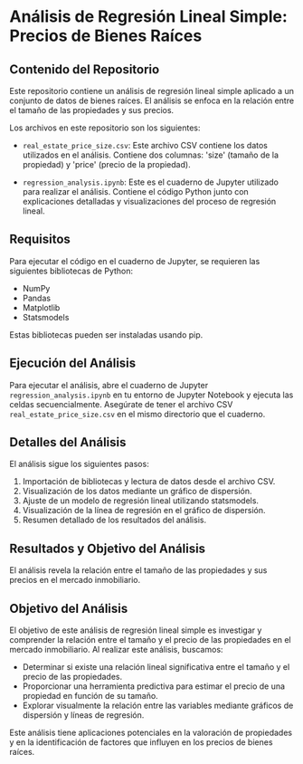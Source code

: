 # Análisis de Regresión Lineal Simple: Precios de Bienes Raíces

## Contenido del Repositorio

Este repositorio contiene un análisis de regresión lineal simple aplicado a un conjunto de datos de bienes raíces. El análisis se enfoca en la relación entre el tamaño de las propiedades y sus precios.

Los archivos en este repositorio son los siguientes:

- `real_estate_price_size.csv`: Este archivo CSV contiene los datos utilizados en el análisis. Contiene dos columnas: 'size' (tamaño de la propiedad) y 'price' (precio de la propiedad).

- `regression_analysis.ipynb`: Este es el cuaderno de Jupyter utilizado para realizar el análisis. Contiene el código Python junto con explicaciones detalladas y visualizaciones del proceso de regresión lineal.

## Requisitos

Para ejecutar el código en el cuaderno de Jupyter, se requieren las siguientes bibliotecas de Python:

- NumPy
- Pandas
- Matplotlib
- Statsmodels

Estas bibliotecas pueden ser instaladas usando pip.


## Ejecución del Análisis

Para ejecutar el análisis, abre el cuaderno de Jupyter `regression_analysis.ipynb` en tu entorno de Jupyter Notebook y ejecuta las celdas secuencialmente. Asegúrate de tener el archivo CSV `real_estate_price_size.csv` en el mismo directorio que el cuaderno.

## Detalles del Análisis

El análisis sigue los siguientes pasos:

1. Importación de bibliotecas y lectura de datos desde el archivo CSV.
2. Visualización de los datos mediante un gráfico de dispersión.
3. Ajuste de un modelo de regresión lineal utilizando statsmodels.
4. Visualización de la línea de regresión en el gráfico de dispersión.
5. Resumen detallado de los resultados del análisis.

## Resultados y Objetivo del Análisis

El análisis revela la relación entre el tamaño de las propiedades y sus precios en el mercado inmobiliario.
## Objetivo del Análisis

El objetivo de este análisis de regresión lineal simple es investigar y comprender la relación entre el tamaño y el precio de las propiedades en el mercado inmobiliario. Al realizar este análisis, buscamos:

- Determinar si existe una relación lineal significativa entre el tamaño y el precio de las propiedades.
- Proporcionar una herramienta predictiva para estimar el precio de una propiedad en función de su tamaño.
- Explorar visualmente la relación entre las variables mediante gráficos de dispersión y líneas de regresión.

Este análisis tiene aplicaciones potenciales en la valoración de propiedades y en la identificación de factores que influyen en los precios de bienes raíces.
